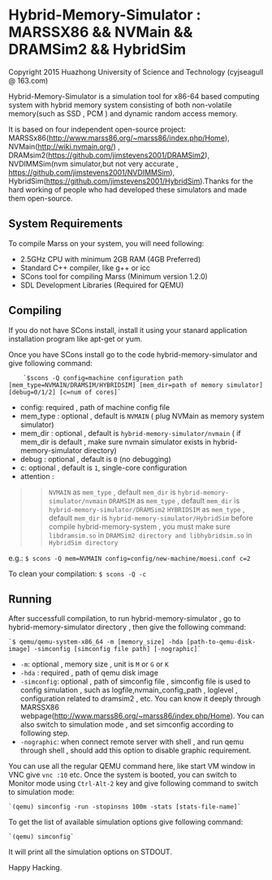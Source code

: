 Hybrid-Memory-Simulator : MARSSX86 && NVMain && DRAMSim2 && HybridSim 
=====================================================================

Copyright 2015 Huazhong University of Science and Technology (cyjseagull @ 163.com)

Hybrid-Memory-Simulator is a simulation tool for x86-64 based computing system with hybrid memory system consisting of both non-volatile memory(such as SSD , PCM ) and dynamic random access memory. 

It is based on four independent open-source project: MARSSx86(http://www.marss86.org/~marss86/index.php/Home), NVMain(http://wiki.nvmain.org/) , DRAMsim2(https://github.com/jimstevens2001/DRAMSim2), NVDIMMSim(nvm simulator,but not very accurate , https://github.com/jimstevens2001/NVDIMMSim), HybridSim(https://github.com/jimstevens2001/HybridSim).Thanks for the hard working of people who had developed these simulators and made them open-source.  

System Requirements
-------------------
To compile Marss on your system, you will need following:
* 2.5GHz CPU with minimum 2GB RAM (4GB Preferred)
* Standard C++ compiler, like g++ or icc
* SCons tool for compiling Marss (Minimum version 1.2.0)
* SDL Development Libraries (Required for QEMU)


Compiling
---------
If you do not have SCons install, install it using your stanard application
installation program like apt-get or yum.

Once you have SCons install go to the code hybrid-memory-simulator and give following command:

		`$scons -Q config=machine configuration path  [mem_type=NVMAIN/DRAMSIM/HYBRIDSIM] [mem_dir=path of memory simulator] [debug=0/1/2] [c=num of cores]`

* config: required , path of machine config file
* mem_type : optional , default is `NVMAIN` ( plug NVMain as memory system simulator)
* mem_dir : optional , default is `hybrid-memory-simulator/nvmain` ( if mem_dir is default , make sure nvmain simulator exists in hybrid-memory-simulator directory)
* debug : optional , default is `0` (no debugging)
* c: optional , default is `1`, single-core configuration
* attention : 
>> `NVMAIN` as `mem_type` , default `mem_dir` is `hybrid-memory-simulator/nvmain`
>> `DRAMSIM` as `mem_type` , default `mem_dir` is `hybrid-memory-simulator/DRAMSim2`
>> `HYBRIDSIM` as `mem_type` , default `mem_dir` is `hybrid-memory-simulator/HybridSim`
>> before compile hybrid-memory-system , you must make sure `libdramsim.so` in `DRAMSim2 directory and libhybridsim.so` in `HybridSim directory` 

e.g.:
		`$ scons -Q mem=NVMAIN config=config/new-machine/moesi.conf c=2`

To clean your compilation:
		`$ scons -Q -c`

Running
-------
After successfull compilation, to run hybrid-memory-simulator , go to hybrid-memory-simulator directory , then give the following command:

    `$ qemu/qemu-system-x86_64 -m [memory_size] -hda [path-to-qemu-disk-image] -simconfig [simconfig file path] [-nographic]`
* `-m`: optional , memory size , unit is `M` or `G` or `K` 
* `-hda` : required , path of qemu disk image 
* `-simconfig`: optional , path of simconfig file , simconfig file is used to config simulation , such as logfile,nvmain_config_path , loglevel , configuration related to dramsim2 , etc. You can know it deeply through MARSSX86 webpage(http://www.marss86.org/~marss86/index.php/Home). You can also switch to simulation mode , and set simconfig according to following step.
* `-nographic`: when connect remote server with shell , and run qemu through shell , should add this option to disable graphic requirement.

You can use all the regular QEMU command here, like start VM window in VNC give
`vnc :10` etc.  Once the system is booted, you can switch to Monitor mode using
`Ctrl-Alt-2` key and give following command to switch to simulation mode:

    `(qemu) simconfig -run -stopinsns 100m -stats [stats-file-name]`

To get the list of available simulation options give following command:

    `(qemu) simconfig`

It will print all the simulation options on STDOUT.

Happy Hacking.
